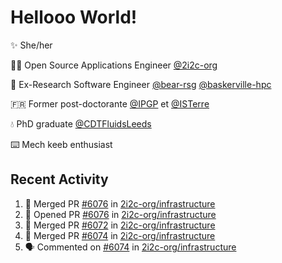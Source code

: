 # Hellooo World!

✨ She/her

👩‍💻 Open Source Applications Engineer [@2i2c-org](https://2i2c.org/)

🐻 Ex-Research Software Engineer [@bear-rsg](https://github.com/bear-rsg) [@baskerville-hpc](https://github.com/baskerville-hpc) 

🇫🇷 Former post-doctorante [@IPGP](https://github.com/IPGP) et [@ISTerre](https://www.isterre.fr/) 

💧 PhD graduate [@CDTFluidsLeeds](https://fluid-dynamics.leeds.ac.uk/) 

⌨️ Mech keeb enthusiast 

## Recent Activity 

<!--START_SECTION:activity-->
1. 🎉 Merged PR [#6076](https://github.com/2i2c-org/infrastructure/pull/6076) in [2i2c-org/infrastructure](https://github.com/2i2c-org/infrastructure)
2. 💪 Opened PR [#6076](https://github.com/2i2c-org/infrastructure/pull/6076) in [2i2c-org/infrastructure](https://github.com/2i2c-org/infrastructure)
3. 🎉 Merged PR [#6072](https://github.com/2i2c-org/infrastructure/pull/6072) in [2i2c-org/infrastructure](https://github.com/2i2c-org/infrastructure)
4. 🎉 Merged PR [#6074](https://github.com/2i2c-org/infrastructure/pull/6074) in [2i2c-org/infrastructure](https://github.com/2i2c-org/infrastructure)
5. 🗣 Commented on [#6074](https://github.com/2i2c-org/infrastructure/pull/6074#issuecomment-2893349505) in [2i2c-org/infrastructure](https://github.com/2i2c-org/infrastructure)
<!--END_SECTION:activity-->
